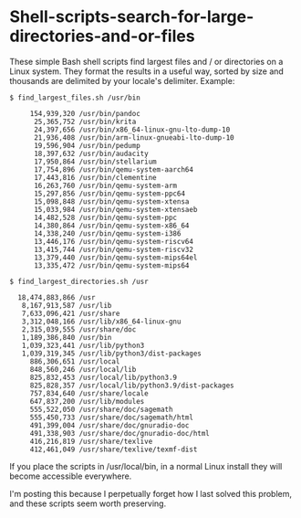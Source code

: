 # Shell-scripts-search-for-large-directories-and-or-files

These simple Bash shell scripts find largest files and / or directories on a Linux system. They format the results in a useful way, sorted by size and thousands are delimited by your locale's delimiter. Example:

```
$ find_largest_files.sh /usr/bin

     154,939,320 /usr/bin/pandoc
      25,365,752 /usr/bin/krita
      24,397,656 /usr/bin/x86_64-linux-gnu-lto-dump-10
      21,936,408 /usr/bin/arm-linux-gnueabi-lto-dump-10
      19,596,904 /usr/bin/pedump
      18,397,632 /usr/bin/audacity
      17,950,864 /usr/bin/stellarium
      17,754,896 /usr/bin/qemu-system-aarch64
      17,443,816 /usr/bin/clementine
      16,263,760 /usr/bin/qemu-system-arm
      15,297,856 /usr/bin/qemu-system-ppc64
      15,098,848 /usr/bin/qemu-system-xtensa
      15,033,984 /usr/bin/qemu-system-xtensaeb
      14,482,528 /usr/bin/qemu-system-ppc
      14,380,864 /usr/bin/qemu-system-x86_64
      14,338,240 /usr/bin/qemu-system-i386
      13,446,176 /usr/bin/qemu-system-riscv64
      13,415,744 /usr/bin/qemu-system-riscv32
      13,379,440 /usr/bin/qemu-system-mips64el
      13,335,472 /usr/bin/qemu-system-mips64
      
$ find_largest_directories.sh /usr

  18,474,883,866 /usr
   8,167,913,587 /usr/lib
   7,633,096,421 /usr/share
   3,312,048,166 /usr/lib/x86_64-linux-gnu
   2,315,039,555 /usr/share/doc
   1,189,386,840 /usr/bin
   1,039,323,441 /usr/lib/python3
   1,039,319,345 /usr/lib/python3/dist-packages
     886,306,651 /usr/local
     848,560,246 /usr/local/lib
     825,832,453 /usr/local/lib/python3.9
     825,828,357 /usr/local/lib/python3.9/dist-packages
     757,834,640 /usr/share/locale
     647,837,200 /usr/lib/modules
     555,522,050 /usr/share/doc/sagemath
     555,450,733 /usr/share/doc/sagemath/html
     491,399,004 /usr/share/doc/gnuradio-doc
     491,338,903 /usr/share/doc/gnuradio-doc/html
     416,216,819 /usr/share/texlive
     412,461,049 /usr/share/texlive/texmf-dist

```
If you place the scripts in /usr/local/bin, in a normal Linux install they will become accessible everywhere.

I'm posting this because I perpetually forget how I last solved this problem, and these scripts seem worth preserving. 
